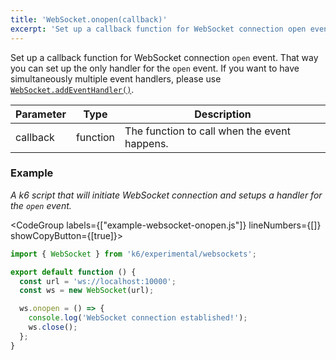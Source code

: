 ```yaml
---
title: 'WebSocket.onopen(callback)'
excerpt: 'Set up a callback function for WebSocket connection open event.'
---
```


Set up a callback function for WebSocket connection `open` event. That way you can set up the only handler for the `open` event. If you want to have simultaneously multiple event handlers, please use [`WebSocket.addEventHandler()`](/javascript-api/k6-experimental/websockets/websocket/websocket-addeventlistener).

| Parameter | Type     | Description                                  |
| --------- | -------- | -------------------------------------------- |
| callback  | function | The function to call when the event happens. |

### Example

_A k6 script that will initiate WebSocket connection and setups a handler for the `open` event._

<CodeGroup labels={["example-websocket-onopen.js"]} lineNumbers={[]} showCopyButton={[true]}>

```javascript
import { WebSocket } from 'k6/experimental/websockets';

export default function () {
  const url = 'ws://localhost:10000';
  const ws = new WebSocket(url);

  ws.onopen = () => {
    console.log('WebSocket connection established!');
    ws.close();
  };
}
```

</CodeGroup>
